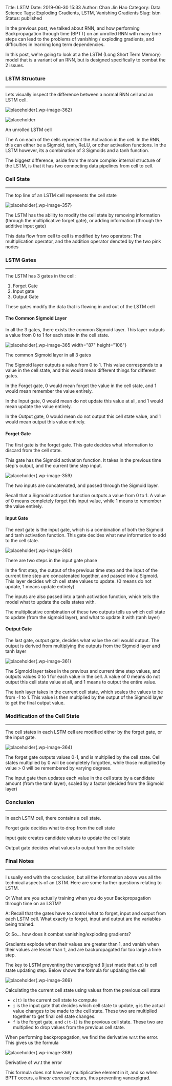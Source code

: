 Title: LSTM
Date: 2019-06-30 15:33
Author: Chan Jin Hao
Category: Data Science
Tags: Exploding Gradients, LSTM, Vanishing Gradients
Slug: lstm
Status: published



In the previous post, we talked about RNN, and how performing Backpropagation through time (BPTT) on an unrolled RNN with many time steps can lead to the problems of vanishing / exploding gradients, and difficulties in learning long term dependencies.





In this post, we're going to look at a the LSTM (Long Short Term Memory) model that is a variant of an RNN, but is designed specifically to combat the 2 issues.



<!-- wp:heading {"level":3} -->

### LSTM Structure





------------------------------------------------------------------------






Lets visually inspect the difference between a normal RNN cell and an LSTM cell.



<!-- wp:image {"id":362} -->

![placeholder]({attach}media/2019/03/lstm3-simplernn.png){.wp-image-362}  



<!-- wp:image {"id":356} -->

![placeholder]({attach}media/2019/03/lstm3-chain.png) 

An unrolled LSTM cell




The A on each of the cells represent the Activation in the cell. In the RNN, this can either be a Sigmoid, tanh, ReLU, or other activation functions. In the LSTM however, its a combination of 3 Sigmoids and a tanh function.





The biggest difference, aside from the more complex internal structure of the LSTM, is that it has two connecting data pipelines from cell to cell.



<!-- wp:heading {"level":3} -->

### Cell State





------------------------------------------------------------------------





The top line of an LSTM cell represents the cell state



<!-- wp:image {"id":357,"align":"center"} -->



![placeholder]({attach}media/2019/03/lstm3-c-line.png){.wp-image-357}






The LSTM has the ability to modify the cell state by removing information (through the multiplicative forget gate), or adding information (through the additive input gate)





This data flow from cell to cell is modified by two operators: The multiplication operator, and the addition operator denoted by the two pink nodes



<!-- wp:heading {"level":3} -->

### LSTM Gates





------------------------------------------------------------------------






The LSTM has 3 gates in the cell:



<!-- wp:list {"ordered":true} -->

1.  Forget Gate
2.  Input gate
3.  Output Gate





These gates modify the data that is flowing in and out of the LSTM cell



<!-- wp:heading {"level":4} -->

#### The Common Sigmoid Layer





In all the 3 gates, there exists the common Sigmoid layer. This layer outputs a value from 0 to 1 for each state in the cell state.



<!-- wp:image {"id":365,"align":"center","width":87,"height":106} -->


![placeholder]({attach}media/2019/03/lstm3-gate.png){.wp-image-365 width="87" height="106"}  
<figcaption>
The common Sigmoid layer in all 3 gates
</figcaption>








The Sigmoid layer outputs a value from 0 to 1. This value corresponds to a value in the cell state, and this would mean different things for different gates.





In the Forget gate, 0 would mean forget the value in the cell state, and 1 would mean remember the value entirely.





In the Input gate, 0 would mean do not update this value at all, and 1 would mean update the value entirely.





In the Output gate, 0 would mean do not output this cell state value, and 1 would mean output this value entirely.



<!-- wp:heading {"level":4} -->

#### Forget Gate





The first gate is the forget gate. This gate decides what information to discard from the cell state.





This gate has the Sigmoid activation function. It takes in the previous time step's output, and the current time step input.



<!-- wp:image {"id":359} -->


![placeholder]({attach}media/2019/03/lstm3-focus-f.png){.wp-image-359}






The two inputs are concatenated, and passed through the Sigmoid layer.





Recall that a Sigmoid activation function outputs a value from 0 to 1. A value of 0 means completely forget this input value, while 1 means to remember the value entirely.



<!-- wp:heading {"level":4} -->

#### Input Gate





The next gate is the input gate, which is a combination of both the Sigmoid and tanh activation function. This gate decides what new information to add to the cell state.



<!-- wp:image {"id":360} -->


![placeholder]({attach}media/2019/03/lstm3-focus-i.png){.wp-image-360}






There are two steps in the input gate phase





In the first step, the output of the previous time step and the input of the current time step are concatenated together, and passed into a Sigmoid. This layer decides which cell state values to update. (0 means do not update, 1 means update entirely)





The inputs are also passed into a tanh activation function, which tells the model what to update the cells states with.





The multiplicative combination of these two outputs tells us which cell state to update (from the sigmoid layer), and what to update it with (tanh layer)



<!-- wp:heading {"level":4} -->

#### Output Gate





The last gate, output gate, decides what value the cell would output. The output is derived from multiplying the outputs from the Sigmoid layer and tanh layer



<!-- wp:image {"id":361} -->


![placeholder]({attach}media/2019/03/lstm3-focus-o.png){.wp-image-361}






The Sigmoid layer takes in the previous and current time step values, and outputs values 0 to 1 for each value in the cell. A value of 0 means do not output this cell state value at all, and 1 means to output the entire value.





The tanh layer takes in the current cell state, which scales the values to be from -1 to 1. This value is then multiplied by the output of the Sigmoid layer to get the final output value.



<!-- wp:heading {"level":3} -->

### Modification of the Cell State





------------------------------------------------------------------------






The cell states in each LSTM cell are modified either by the forget gate, or the input gate.



<!-- wp:image {"id":364} -->


![placeholder]({attach}media/2019/03/lstm3-focus-c-2.png){.wp-image-364}






The forget gate outputs values 0-1, and is multiplied by the cell state. Cell states multiplied by 0 will be completely forgotten, while those multiplied by value &gt; 0 will be remembered by varying degrees.





The input gate then updates each value in the cell state by a candidate amount (from the tanh layer), scaled by a factor (decided from the Sigmoid layer)



<!-- wp:heading {"level":3} -->

### Conclusion





------------------------------------------------------------------------






In each LSTM cell, there contains a cell state.





Forget gate decides what to drop from the cell state





Input gate creates candidate values to update the cell state





Output gate decides what values to output from the cell state




### Final Notes



------------------------------------------------------------------------






I usually end with the conclusion, but all the information above was all the technical aspects of an LSTM. Here are some further questions relating to LSTM.





Q: What are you actually training when you do your Backpropagation through time on an LSTM?





A: Recall that the gates have to control what to forget, input and output from each LSTM cell. What exactly to forget, input and output are the variables being trained.





Q: So... how does it combat vanishing/exploding gradients?





Gradients explode when their values are greater than 1, and vanish when their values are lesser than 1, and are backpropagated for too large a time step.





The key to LSTM preventing the vanexplgrad (I just made that up) is cell state updating step. Below shows the formula for updating the cell




![placeholder]({attach}media/2019/03/untitled-1.png){.wp-image-369}  
<figcaption>
Calculating the current cell state using values from the previous cell state
</figcaption>








-   `c(t)` is the current cell state to compute
-   `i` is the input gate that decides which cell state to update, `g` is the actual value changes to be made to the cell state. These two are multiplied together to get final cell state changes.
-   `f` is the forget gate, and `c(t-1)` is the previous cell state. These two are multiplied to drop values from the previous cell state.





When performing backpropagation, we find the derivative w.r.t the error. This gives us the formula




![placeholder]({attach}media/2019/03/2.png){.wp-image-368}  
<figcaption>
Derivative of w.r.t the error
</figcaption>

This formula does not have any multiplicative element in it, and so when BPTT occurs, a *linear carousel* occurs, thus preventing vanexplgrad.






